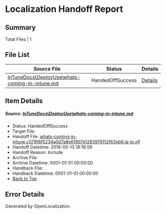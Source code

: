 # <a name='report-top'></a> Localization Handoff Report

## Summary
 Total Files | 1

## File List
 Source File | Status | Details 
 ----------- | ------ | ------- 
 [InTuneDocs\DeployUse\whats-coming-in-intune.md](https://github.com/Microsoft/IntuneDocs-pr/blob/47aacc4d2b7437955c2faa320f06ff1a4f8a9566/InTuneDocs/DeployUse/whats-coming-in-intune.md) | HandedOffSuccess | [Details](#13280e5048788571df82b25c2852dc12f4cce8e7247)

## Item Details
##### <a name='13280e5048788571df82b25c2852dc12f4cce8e7247'></a> Source: [InTuneDocs\DeployUse\whats-coming-in-intune.md](https://github.com/Microsoft/IntuneDocs-pr/blob/47aacc4d2b7437955c2faa320f06ff1a4f8a9566/InTuneDocs/DeployUse/whats-coming-in-intune.md)
* Status: HandedOffSuccess
* Target File: 
* Handoff File: [whats-coming-in-intune.c079f8f5234a0d7a8e61907e1283976112f63eb6.ja-jp.xlf](https://github.com/Microsoft/EM.handoff/blob/86e59a1dc29ecdc34bf8ff6037aaa895ed561dce/ol-handoff/Microsoft/IntuneDocs-pr.ja-jp/master/whats-coming-in-intune.c079f8f5234a0d7a8e61907e1283976112f63eb6.ja-jp.xlf)
* Handoff Datetime: 2016-05-13 18:18:59
* Handoff Reason: Include
* Archive File: 
* Archive Datetime: 0001-01-01 00:00:00
* Handback File: 
* Handback Datetime: 0001-01-01 00:00:00
* [Back to Top](#report-top)


## Error Details

Generated by OpenLocalization.
